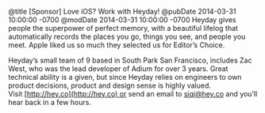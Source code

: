 @title [Sponsor] Love iOS? Work with Heyday!
@pubDate 2014-03-31 10:00:00 -0700
@modDate 2014-03-31 10:00:00 -0700
Heyday gives people the superpower of perfect memory, with a beautiful lifelog that automatically records the places you go, things you see, and people you meet. Apple liked us so much they selected us for Editor’s Choice.

Heyday’s small team of 9 based in South Park San Francisco, includes Zac West, who was the lead developer of Adium for over 3 years. Great technical ability is a given, but since Heyday relies on engineers to own product decisions, product and design sense is highly valued. Visit [http://hey.co](http://hey.co) or send an email to <a href="mailto:siqi@hey.co">siqi@hey.co</a> and you’ll hear back in a few hours.
